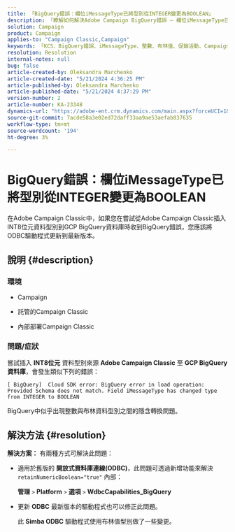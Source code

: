 ```yaml
---
title: 「BigQuery錯誤：欄位iMessageType已將型別從INTEGER變更為BOOLEAN」
description: 「瞭解如何解決Adobe Campaign BigQuery錯誤 — 欄位iMessageType已將型別從INTEGER變更為BOOLEAN。」
solution: Campaign
product: Campaign
applies-to: "Campaign Classic,Campaign"
keywords: 「KCS、BigQuery錯誤、iMessageType、整數、布林值、促銷活動、Campaign Classic」
resolution: Resolution
internal-notes: null
bug: false
article-created-by: Oleksandra Marchenko
article-created-date: "5/21/2024 4:36:25 PM"
article-published-by: Oleksandra Marchenko
article-published-date: "5/21/2024 4:37:29 PM"
version-number: 2
article-number: KA-23348
dynamics-url: "https://adobe-ent.crm.dynamics.com/main.aspx?forceUCI=1&pagetype=entityrecord&etn=knowledgearticle&id=68d9c942-9017-ef11-9f8a-6045bd006b25"
source-git-commit: 7acde58a3e02ed72daff33aa9ae53aefab837635
workflow-type: tm+mt
source-wordcount: '194'
ht-degree: 3%

---
```


# BigQuery錯誤：欄位iMessageType已將型別從INTEGER變更為BOOLEAN


在Adobe Campaign Classic中，如果您在嘗試從Adobe Campaign Classic插入INT8位元資料型別到GCP BigQuery資料庫時收到BigQuery錯誤，您應該將ODBC驅動程式更新到最新版本。

## 說明 {#description}


### <b>環境</b>

- Campaign


- 託管的Campaign Classic


- 內部部署Campaign Classic




### <b>問題/症狀</b>

嘗試插入 <b>INT8位元</b> 資料型別來源 <b>Adobe Campaign Classic</b> 至 <b>GCP BigQuery資料庫</b>，會發生類似下列的錯誤：


```
[ BigQuery]  Cloud SDK error: BigQuery error in load operation: Provided Schema does not match. Field iMessageType has changed type from INTEGER to BOOLEAN
```




BigQuery中似乎出現整數與布林資料型別之間的隱含轉換問題。




## 解決方法 {#resolution}

<b>解決方案：</b>
有兩種方式可解決此問題：

- 適用於舊版的 <b>開放式資料庫連線(ODBC)</b>，此問題可透過新增功能來解決 `retainNumericBoolean="true"` 內部：



  <b>管理</b> `>`  <b>Platform</b> `>`  <b>選項</b> `>`  <b>WdbcCapabilities_BigQuery</b>


- 更新 <b>ODBC</b> 最新版本的驅動程式也可以修正此問題。



  此 <b>Simba ODBC</b> 驅動程式使用布林值型別做了一些變更。

